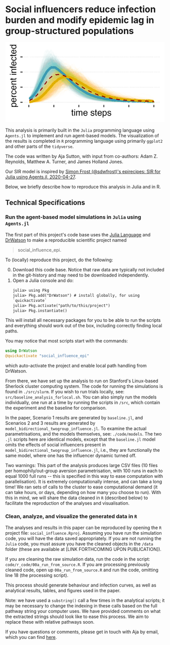 # Social influencers reduce infection burden and modify epidemic lag in group-structured populations 

![](https://github.com/amsutton/social-influencers-and-epidemics/blob/main/social-influencers-reduce-infection-burden-modify-lag/socinf_coverimage.png)

This analysis is primarily built in the ```Julia``` programming language using ```Agents.jl``` to implement and run agent-based models. The visualization of the results is completed in ```R``` programming language using primarily ```ggplot2``` and other parts of the ```tidyverse```.

The code was written by Aja Sutton, with input from co-authors: Adam Z. Reynolds, Matthew A. Turner, and James Holland Jones.

Our SIR model is inspired by [Simon Frost (@sdwfrost)'s epirecipes: SIR for Julia using Agents.jl, 2020-04-27](https://github.com/epirecipes/sir-julia/blob/master/markdown/abm/abm.md).

Below, we briefly describe how to reproduce this analysis in Julia and in R.


## Technical Specifications


### Run the agent-based model simulations in ```Julia``` using ```Agents.jl```

The first part of this project's code base uses the [Julia Language](https://julialang.org/) and
[DrWatson](https://juliadynamics.github.io/DrWatson.jl/stable/)
to make a reproducible scientific project named

> social_influence_epi.

To (locally) reproduce this project, do the following:

0. Download this code base. Notice that raw data are typically not included in the
   git-history and may need to be downloaded independently.
1. Open a Julia console and do:
   ```
   julia> using Pkg
   julia> Pkg.add("DrWatson") # install globally, for using `quickactivate`
   julia> Pkg.activate("path/to/this/project")
   julia> Pkg.instantiate()
   ```

This will install all necessary packages for you to be able to run the scripts and
everything should work out of the box, including correctly finding local paths.

You may notice that most scripts start with the commands:
```julia
using DrWatson
@quickactivate "social_influence_epi"
```
which auto-activate the project and enable local path handling from DrWatson.

From there, we have set up the analysis to run on Stanford's Linux-based Sherlock cluster computing system. The code for running the simulations is found in ```./src/slurm```. If you wish to run trials locally, see: ```src/baseline_analysis_forlocal.sh```. You can also simply run the models individually, one run at a time by running the scripts in ```/src```, which contain the experiment and the baseline for comparison.

In the paper, Scenario 1 results are generated by ```baseline.jl```, and Scenarios 2 and 3 results are generated by ```model_bidirectional_twogroup_influence.jl```. To examine the actual parametrisations, and the models themselves, see: ```./code/models```. The two ```.jl``` scripts here are identical models, except that the ```baseline.jl``` model omits the effects of social influencers present in ```model_bidirectional_twogroup_influence.jl```, i.e., they are functionally the same model, where one has the influencer dynamic turned off. 

Two warnings: This part of the analysis produces large CSV files (10 files per homophily/out-group aversion parametrisation, with 100 runs in each to equal 1000 full runs -- this is specified in this way to ease computation with parallelisation). It is extremely computationally intense, and can take a long time! We ran sets of calls to the cluster to ease computational demand (it can take hours, or days, depending on how many you choose to run). With this in mind, we will share the data cleaned in ```R``` (described below) to facilitate the reproduction of the analyses and visualisation.

### Clean, analyze, and visualize the generated data in ```R```

The analyses and results in this paper can be reproduced by opening the ```R``` project file: ```social_influence.Rproj```. Assuming you have run the simulation code, you will have the data saved appropriately. If you are not running the ```Julia``` code, you must assure you have the cleaned objects in the ```/data``` folder (these are available at [LINK FORTHCOMING UPON PUBLICATION]). 

If you are cleaning the raw simulation data, run the code in the script: ```code/r_code/00a_run_from_source.R```. If you are processing previously cleaned code, open up ```00a_run_from_source.R``` and run the code, omitting line 18 (the processing script). 

This process should generate behaviour and infection curves, as well as analytical results, tables, and figures used in the paper.

Note: we have used a ```substring()``` call a few times in the analytical scripts; it may be necessary to change the indexing in these calls based on the full pathway string your computer uses. We have provided comments on what the extracted strings should look like to ease this process. We aim to replace these with relative pathways soon.

If you have questions or comments, please get in touch with Aja by email, which you can find [here](https://amsutton.github.io/).




